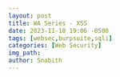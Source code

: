 ```yaml
---
layout: post
title: WA Series - XSS
date: 2023-11-18 19:06 -0500
tags: [websec,burpsuite,sqli]
categories: [Web Security]
img_path:
author: Snabith
---
```

